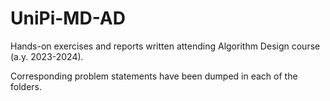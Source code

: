 # UniPi-MD-AD

Hands-on exercises and reports written attending Algorithm Design course (a.y. 2023-2024).

Corresponding problem statements have been dumped in each of the folders.
